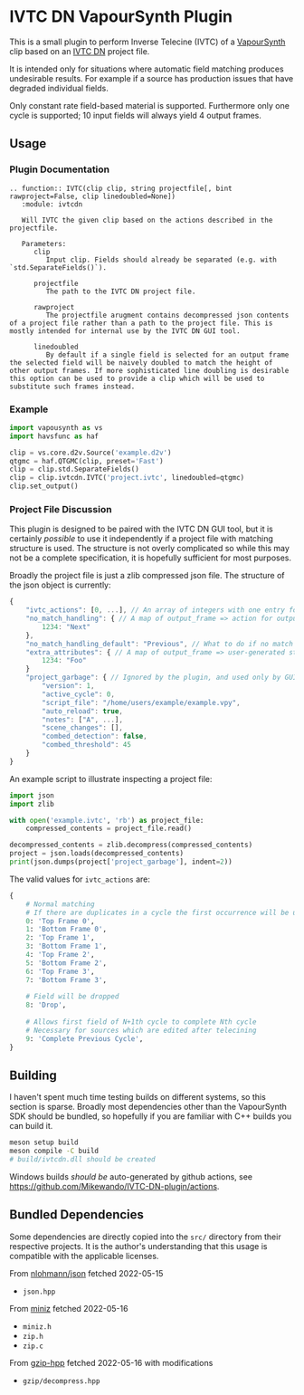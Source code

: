 # IVTC DN VapourSynth Plugin

This is a small plugin to perform Inverse Telecine (IVTC) of a [VapourSynth](https://github.com/vapoursynth/vapoursynth) clip based on an [IVTC DN](https://github.com/Mikewando/IVTC-DN) project file.

It is intended only for situations where automatic field matching produces undesirable results. For example if a source has production issues that have degraded individual fields.

Only constant rate field-based material is supported. Furthermore only one cycle is supported; 10 input fields will always yield 4 output frames.

## Usage

### Plugin Documentation

```
.. function:: IVTC(clip clip, string projectfile[, bint rawproject=False, clip linedoubled=None])
   :module: ivtcdn

   Will IVTC the given clip based on the actions described in the projectfile.

   Parameters:
      clip
         Input clip. Fields should already be separated (e.g. with `std.SeparateFields()`).

      projectfile
         The path to the IVTC DN project file.

      rawproject
         The projectfile arugment contains decompressed json contents of a project file rather than a path to the project file. This is mostly intended for internal use by the IVTC DN GUI tool. 

      linedoubled
         By default if a single field is selected for an output frame the selected field will be naively doubled to match the height of other output frames. If more sophisticated line doubling is desirable this option can be used to provide a clip which will be used to substitute such frames instead.
```

### Example

```python
import vapousynth as vs
import havsfunc as haf

clip = vs.core.d2v.Source('example.d2v')
qtgmc = haf.QTGMC(clip, preset='Fast')
clip = clip.std.SeparateFields()
clip = clip.ivtcdn.IVTC('project.ivtc', linedoubled=qtgmc)
clip.set_output()
```

### Project File Discussion

This plugin is designed to be paired with the IVTC DN GUI tool, but it is certainly _possible_ to use it independently if a project file with matching structure is used. The structure is not overly complicated so while this may not be a complete specification, it is hopefully sufficient for most purposes.

Broadly the project file is just a zlib compressed json file. The structure of the json object is currently:
```js
{
    "ivtc_actions": [0, ...], // An array of integers with one entry for every input field (see later definition)
    "no_match_handling": { // A map of output_frame => action for output frames which should use non-default action if no input fields are matched
        1234: "Next"
    },
    "no_match_handling_default": "Previous", // What to do if no match or specific handling was specified (default is "[Use ]Previous[ Frame]")
    "extra_attributes": { // A map of output_frame => user-generated string, intended to be used for whatever additional processing scripts may want to do by processing the project outside of the plugin
        1234: "Foo"
    }
    "project_garbage": { // Ignored by the plugin, and used only by GUI
        "version": 1,
        "active_cycle": 0,
        "script_file": "/home/users/example/example.vpy",
        "auto_reload": true,
        "notes": ["A", ...],
        "scene_changes": [],
        "combed_detection": false,
        "combed_threshold": 45
    }
}
```

An example script to illustrate inspecting a project file:
```py
import json
import zlib

with open('example.ivtc', 'rb') as project_file:
    compressed_contents = project_file.read()

decompressed_contents = zlib.decompress(compressed_contents)
project = json.loads(decompressed_contents)
print(json.dumps(project['project_garbage'], indent=2))
```

The valid values for `ivtc_actions` are:
```py
{
    # Normal matching
    # If there are duplicates in a cycle the first occurrence will be used
    0: 'Top Frame 0',
    1: 'Bottom Frame 0',
    2: 'Top Frame 1',
    3: 'Bottom Frame 1',
    4: 'Top Frame 2',
    5: 'Bottom Frame 2',
    6: 'Top Frame 3',
    7: 'Bottom Frame 3',
    
    # Field will be dropped
    8: 'Drop',
    
    # Allows first field of N+1th cycle to complete Nth cycle
    # Necessary for sources which are edited after telecining
    9: 'Complete Previous Cycle',
}
```

## Building

I haven't spent much time testing builds on different systems, so this section is sparse. Broadly most dependencies other than the VapourSynth SDK should be bundled, so hopefully if you are familiar with C++ builds you can build it.

```sh
meson setup build
meson compile -C build
# build/ivtcdn.dll should be created
```

Windows builds _should be_ auto-generated by github actions, see https://github.com/Mikewando/IVTC-DN-plugin/actions.

## Bundled Dependencies

Some dependencies are directly copied into the `src/` directory from their respective projects. It is the author's understanding that this usage is compatible with the applicable licenses.

From [nlohmann/json](https://github.com/nlohmann/json/tree/a8a547d7a212a6a39943bbd5b4220be504a1a33e) fetched 2022-05-15
 - `json.hpp`

From [miniz](https://github.com/richgel999/miniz/tree/76b3a872855388c735c564905da030f26334f3b3) fetched 2022-05-16
 - `miniz.h`
 - `zip.h`
 - `zip.c`

 From [gzip-hpp](https://github.com/mapbox/gzip-hpp/tree/674359bcbe87389bb947f90339c7e4250457745e) fetched 2022-05-16 with modifications
 - `gzip/decompress.hpp`